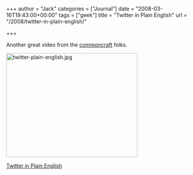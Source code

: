 +++
author = "Jack"
categories = ["Journal"]
date = "2008-03-16T19:43:00+00:00"
tags = ["geek"]
title = "Twitter in Plain English"
url = "/2008/twitter-in-plain-english/"

+++

Another great video from the [commoncraft][1] folks.

[<img src="/files/twitter-plain-english.jpg" alt="twitter-plain-english.jpg" border="0" width="350" height="277" />][2]

[Twitter in Plain English][2]

 [1]: http://www.commoncraft.com/
 [2]: http://www.commoncraft.com/Twitter